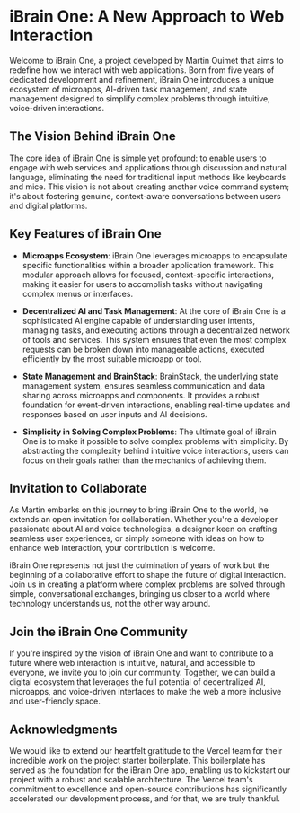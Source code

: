 # iBrain One: A New Approach to Web Interaction

Welcome to iBrain One, a project developed by Martin Ouimet that aims to redefine how we interact with web applications. Born from five years of dedicated development and refinement, iBrain One introduces a unique ecosystem of microapps, AI-driven task management, and state management designed to simplify complex problems through intuitive, voice-driven interactions.

## The Vision Behind iBrain One

The core idea of iBrain One is simple yet profound: to enable users to engage with web services and applications through discussion and natural language, eliminating the need for traditional input methods like keyboards and mice. This vision is not about creating another voice command system; it's about fostering genuine, context-aware conversations between users and digital platforms.

## Key Features of iBrain One

- **Microapps Ecosystem**: iBrain One leverages microapps to encapsulate specific functionalities within a broader application framework. This modular approach allows for focused, context-specific interactions, making it easier for users to accomplish tasks without navigating complex menus or interfaces.

- **Decentralized AI and Task Management**: At the core of iBrain One is a sophisticated AI engine capable of understanding user intents, managing tasks, and executing actions through a decentralized network of tools and services. This system ensures that even the most complex requests can be broken down into manageable actions, executed efficiently by the most suitable microapp or tool.

- **State Management and BrainStack**: BrainStack, the underlying state management system, ensures seamless communication and data sharing across microapps and components. It provides a robust foundation for event-driven interactions, enabling real-time updates and responses based on user inputs and AI decisions.

- **Simplicity in Solving Complex Problems**: The ultimate goal of iBrain One is to make it possible to solve complex problems with simplicity. By abstracting the complexity behind intuitive voice interactions, users can focus on their goals rather than the mechanics of achieving them.

## Invitation to Collaborate

As Martin embarks on this journey to bring iBrain One to the world, he extends an open invitation for collaboration. Whether you're a developer passionate about AI and voice technologies, a designer keen on crafting seamless user experiences, or simply someone with ideas on how to enhance web interaction, your contribution is welcome.

iBrain One represents not just the culmination of years of work but the beginning of a collaborative effort to shape the future of digital interaction. Join us in creating a platform where complex problems are solved through simple, conversational exchanges, bringing us closer to a world where technology understands us, not the other way around.

## Join the iBrain One Community

If you're inspired by the vision of iBrain One and want to contribute to a future where web interaction is intuitive, natural, and accessible to everyone, we invite you to join our community. Together, we can build a digital ecosystem that leverages the full potential of decentralized AI, microapps, and voice-driven interfaces to make the web a more inclusive and user-friendly space.

## Acknowledgments

We would like to extend our heartfelt gratitude to the Vercel team for their incredible work on the project starter boilerplate. This boilerplate has served as the foundation for the iBrain One app, enabling us to kickstart our project with a robust and scalable architecture. The Vercel team's commitment to excellence and open-source contributions has significantly accelerated our development process, and for that, we are truly thankful.

